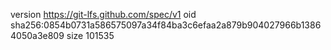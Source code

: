 version https://git-lfs.github.com/spec/v1
oid sha256:0854b0731a586575097a34f84ba3c6efaa2a879b904027966b13864050a3e809
size 101535
